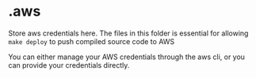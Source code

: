 # .aws

Store aws credentials here. The files in this folder is essential for allowing ``make deploy``  to push compiled source code to AWS 

You can either manage your AWS credentials through the aws cli, or you can provide your credentials directly.
